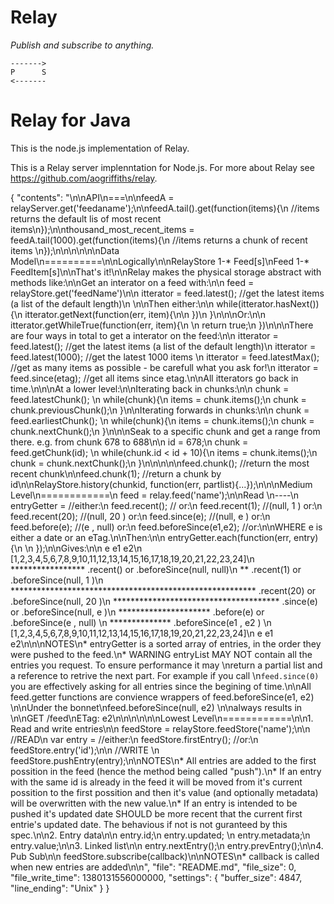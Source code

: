 Relay
=====

_Publish and subscribe to anything._

    ------->
    P      S 
    <-------  


Relay for Java
==============

This is the node.js implementation of Relay.



This is a Relay server implenntation for Node.js. For more about Relay see https://github.com/aogriffiths/relay.

{
      "contents": "\n\nAPI\n===\n\nfeedA = relayServer.get('feedaname');\n\nfeedA.tail().get(function(items){\n  //items returns the default lis of most recent items\n});\n\nthousand_most_recent_items = feedA.tail(1000).get(function(items){\n  //items returns a chunk of recent items  \n});\n\n\n\n\n\nData Model\n==========\n\nLogically\n\nRelayStore  1-*  Feed[s]\nFeed        1-*  FeedItem[s]\n\nThat's it!\n\nRelay makes the physical storage abstract with methods like:\n\nGet an interator on a feed with:\n\n    feed = relayStore.get('feedName')\n\n    itterator = feed.latest(); //get the latest items (a list of the default length)\n \n\nThen either:\n\n    while(itterator.hasNext()){\n      itterator.getNext(function(err, item){\n\n      })\n    }\n\n\nOr:\n\n    itterator.getWhileTrue(function(err, item){\n        \n      return true;\n    })\n\n\nThere are four ways in total to get a interator on the feed:\n\n    itterator = feed.latest();     //get the latest items (a list of the default length)\n    itterator = feed.latest(1000); //get the latest 1000 items \n    itterator = feed.latestMax();  //get as many items as possible - be carefull what you ask for!\n    itterator = feed.since(etag);  //get all items since etag.\n\nAll itterators go back in time.\n\n\nAt a lower level:\n\nIterating back in chunks:\n\n    chunk = feed.latestChunk();   \n    while(chunk){\n      items = chunk.items();\n      chunk = chunk.previousChunk();\n    }\n\nIterating forwards in chunks:\n\n    chunk = feed.earliestChunk();   \n    while(chunk){\n      items = chunk.items();\n      chunk = chunk.nextChunk();\n    }\n\n\nSeak to a specific chunk and get a range from there. e.g. from chunk 678 to 688\n\n    id = 678;\n    chunk = feed.getChunk(id);   \n    while(chunk.id < id + 10){\n      items = chunk.items();\n      chunk = chunk.nextChunk();\n    }\n\n\n\n\nfeed.chunk();   //return the most recent chunk\n\nfeed.chunk(1);  //return a chunk by id\n\nRelayStore.history(chunkid, function(err, partlist){...});\n\n\nMedium Level\n============\n    feed = relay.feed('name');\n\nRead \n----\n    entryGetter =            //either:\n    feed.recent();           // or:\n    feed.recent(1);          //(null, 1   ) or:\n    feed.recent(20);         //(null, 20  ) or:\n    feed.since(e);           //(null, e   ) or:\n    feed.before(e);          //(e   , null) or:\n    feed.beforeSince(e1,e2); //or:\n\nWHERE e is either a date or an eTag.\n\nThen:\n\n    entryGetter.each(function(err, entry){\n      \n    });\n\nGives:\n\n                          e        e1                e2\n    [1,2,3,4,5,6,7,8,9,10,11,12,13,14,15,16,17,18,19,20,21,22,23,24]\n                                                  *****************   .recent()   or .beforeSince(null, null)\n                                                                 **   .recent(1)  or .beforeSince(null, 1   )\n           ********************************************************   .recent(20) or .beforeSince(null, 20  )\n                             **************************************   .since(e)   or .beforeSince(null, e   )\n     *********************                                            .before(e)  or .beforeSince(e   , null)  \n                                      **************                                 .beforeSince(e1  , e2  )  \n    [1,2,3,4,5,6,7,8,9,10,11,12,13,14,15,16,17,18,19,20,21,22,23,24]\n                          e        e1                e2\n\n\nNOTES\n* entryGetter is a sorted array of entries, in the order they were pushed to the feed.\n* WARNING entryList MAY NOT contain all the entries you request. To ensure performance it may \nreturn a partial list and a reference to retrive the next part. For example if you call \n`feed.since(0)` you are effectively asking for all entries since the begining of time.\n\nAll feed.getter functions are convience wrappers of feed.beforeSince(e1, e2)  \n\nUnder the bonnet\nfeed.beforeSince(null, e2)  \n\nalways results in \n\nGET /feed\nETag: e2\n\n\n\n\n\nLowest Level\n============\n\n1. Read and write entries\n\n    feedStore = relayStore.feedStore('name');\n\n    //READ\n    var entry =              //either:\n    feedStore.firstEntry();  //or:\n    feedStore.entry('id');\n\n    //WRITE \n    feedStore.pushEntry(entry);\n\nNOTES\n* All entries are added to the first possition in the feed (hence the method being called \"push\").\n* If an entry with the same id is already in the feed it will be moved from it's current possition to the first possition and then it's value (and optionally metadata) will be overwritten with the new value.\n* If an entry is intended to be pushed it's updated date SHOULD be more recent that the current first entrie's updated date. The behavious if not is not guranteed by this spec.\n\n2. Entry data\n\n    entry.id;\n    entry.updated; \n    entry.metadata;\n    entry.value;\n\n3. Linked list\n\n    entry.nextEntry();\n    entry.prevEntry();\n\n4. Pub Sub\n\n    feedStore.subscribe(callback)\n\nNOTES\n* callback is called when new entries are added\n\n",
      "file": "README.md",
      "file_size": 0,
      "file_write_time": 1380131556000000,
      "settings":
      {
        "buffer_size": 4847,
        "line_ending": "Unix"
      }
    }